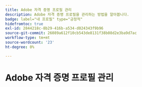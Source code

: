 ```yaml
---
title: Adobe 자격 증명 프로필 관리
description: Adobe 자격 증명 프로필을 관리하는 방법을 알아봅니다.
badge: label="내 프로필" type="긍정적"
hidefromtoc: true
exl-id: 2844218c-8b29-416b-a534-d024343f9b96
source-git-commit: 26089a612f10cb543de8131f38b08d2e3ba9d7ac
workflow-type: tm+mt
source-wordcount: '23'
ht-degree: 0%

---
```


# Adobe 자격 증명 프로필 관리
